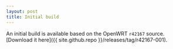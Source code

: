 ```yaml
---
layout: post
title: Initial build
---
```


An initial build is available based on the OpenWRT `r42167` source.  [Download it
here]({{ site.github.repo }}/releases/tag/r42167-001).
